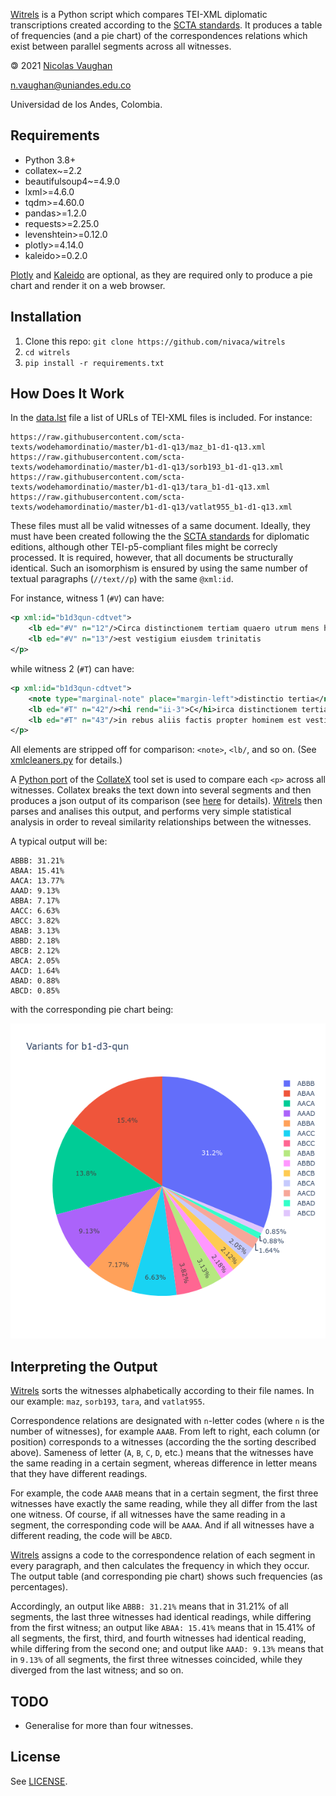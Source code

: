[Witrels](https://github.com/nivaca/witrels) is a Python script which compares TEI-XML diplomatic transcriptions 
created according to the [SCTA standards](http://community.scta.info/pages/lombardpress-schema-diplomatic.html).
It produces a table of frequencies (and a pie chart) of the correspondences relations which exist between 
parallel segments across all witnesses.

🄯 2021 [Nicolas Vaughan](http://nicolasvaughan.org)

[n.vaughan@uniandes.edu.co](mailto:n.vaughan@uniandes.edu.co)

Universidad de los Andes, Colombia.


## Requirements

- Python 3.8+
- collatex~=2.2
- beautifulsoup4~=4.9.0
- lxml>=4.6.0
- tqdm>=4.60.0
- pandas>=1.2.0
- requests>=2.25.0
- levenshtein>=0.12.0
- plotly>=4.14.0
- kaleido>=0.2.0

[Plotly](https://plotly.com/python/) and [Kaleido](https://github.com/plotly/Kaleido)
are optional, as they are required only to produce a pie chart 
and render it on a web browser.


## Installation
1. Clone this repo: `git clone https://github.com/nivaca/witrels` 
2. `cd witrels`   
2. `pip install -r requirements.txt `

 
## How Does It Work
In the [data.lst](https://github.com/nivaca/witrels/blob/main/data.lst) file a list of URLs of TEI-XML files is included.
For instance:

```
https://raw.githubusercontent.com/scta-texts/wodehamordinatio/master/b1-d1-q13/maz_b1-d1-q13.xml
https://raw.githubusercontent.com/scta-texts/wodehamordinatio/master/b1-d1-q13/sorb193_b1-d1-q13.xml
https://raw.githubusercontent.com/scta-texts/wodehamordinatio/master/b1-d1-q13/tara_b1-d1-q13.xml
https://raw.githubusercontent.com/scta-texts/wodehamordinatio/master/b1-d1-q13/vatlat955_b1-d1-q13.xml
```

These files must all be valid witnesses of a same document. 
Ideally, they must have been created following the the [SCTA standards](http://community.scta.info/pages/lombardpress-schema-diplomatic.html) for diplomatic editions, 
although other TEI-p5-compliant files might be correcly processed. 
It is required, however, that all documents be structurally identical.
Such an isomorphism is ensured by using the same number of textual paragraphs (`//text//p`)
with the same `@xml:id`.
   
For instance, witness 1 (`#V`) can have:

```xml
<p xml:id="b1d3qun-cdtvet">
    <lb ed="#V" n="12"/>Circa distinctionem tertiam quaero utrum mens humana sit  imago trinitatis increatae sicut in rebus aliis factis propter hominem
    <lb ed="#V" n="13"/>est vestigium eiusdem trinitatis
</p>
```

while witness 2 (`#T`) can have:

```xml
<p xml:id="b1d3qun-cdtvet">
    <note type="marginal-note" place="margin-left">distinctio tertia</note>
    <lb ed="#T" n="42"/><hi rend="ii-3">C</hi>irca distinctionem tertiam quaero utrum mens humana sit ymago trinitatis increatae sicut
    <lb ed="#T" n="43"/>in rebus aliis factis propter hominem est vestigium eiusdem trinitatis
</p>
```

All elements are stripped off for comparison: `<note>`, `<lb/`, and so on. (See [xmlcleaners.py](https://github.com/nivaca/witrels/blob/main/xmlcleaners.py) for details.)

A [Python port](https://interedition.github.io/collatex/pythonport.html) 
of the [CollateX](https://collatex.net/) tool set is used to compare each `<p>` across all witnesses. 
Collatex breaks the text down into several segments and then produces a json output of its comparison 
(see [here](https://collatex.net/doc/#json-output) for details).
[Witrels](https://github.com/nivaca/witrels) then parses and analises this output, 
and performs very simple statistical analysis in order to reveal 
similarity relationships between the witnesses.

A typical output will be:

```
ABBB: 31.21%
ABAA: 15.41%
AACA: 13.77%
AAAD: 9.13%
ABBA: 7.17%
AACC: 6.63%
ABCC: 3.82%
ABAB: 3.13%
ABBD: 2.18%
ABCB: 2.12%
ABCA: 2.05%
AACD: 1.64%
ABAD: 0.88%
ABCD: 0.85%
```

with the corresponding pie chart being:

![newplot](newplot.png)


## Interpreting the Output
[Witrels](https://github.com/nivaca/witrels) sorts the witnesses alphabetically according to their file names.
In our example: `maz`, `sorb193`, `tara`, and `vatlat955`.

Correspondence relations are designated with `n`-letter codes 
(where `n` is the number of witnesses), for example `AAAB`. 
From left to right, each column (or position) corresponds to a witnesses (according the the sorting described above).
Sameness of letter (`A`, `B`, `C`, `D`, etc.) means that the witnesses have the same reading in a certain segment,
whereas difference in letter means that they have different readings.


For example, the code `AAAB` means that in a certain segment, 
the first three witnesses have exactly the same reading, 
while they all differ from the last one witness.
Of course, if all witnesses have the same reading in a segment, the corresponding code will be `AAAA`.
And if all witnesses have a different reading, the code will be `ABCD`.


[Witrels](https://github.com/nivaca/witrels) assigns a code to the correspondence relation 
of each segment in every paragraph, and then calculates the frequency in which they occur.
The output table (and corresponding pie chart) shows such frequencies (as percentages).

Accordingly, an output like `ABBB: 31.21%` means that in 31.21% of all segments, the last three witnesses 
had identical readings, while differing from the first witness;
an output like `ABAA: 15.41%` means that in 15.41% of all segments, the first, third, and fourth witnesses
had identical reading, while differing from the second one; 
and output like `AAAD: 9.13%` means that in `9.13%` of all segments, the first three witnesses coincided,
while they diverged from the last witness;
and so on.


## TODO
- Generalise for more than four witnesses.


## License
See [LICENSE](LICENSE).
